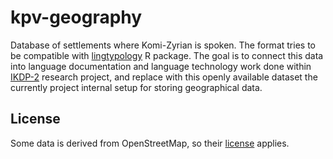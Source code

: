 # kpv-geography

Database of settlements where Komi-Zyrian is spoken. The format tries to be compatible with [lingtypology](https://github.com/ropensci/lingtypology) R package. The goal is to connect this data into language documentation and language technology work done within [IKDP-2](https://github.com/langdoc/IKDP-2) research project, and replace with this openly available dataset the currently project internal setup for storing geographical data.

## License

Some data is derived from OpenStreetMap, so their [license](www.openstreetmap.org/copyright) applies.
